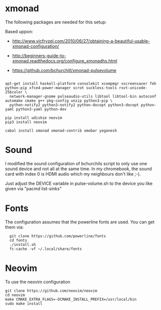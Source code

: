 # xmonad

The following packages are needed for this setup:

Based uppon:

-  http://www.vicfryzel.com/2010/06/27/obtaining-a-beautiful-usable-xmonad-configuration/

- http://beginners-guide-to-xmonad.readthedocs.org/configure_xmonadhs.html

- https://github.com/bchurchill/xmonad-pulsevolume

```

apt-get install haskell-platform consolekit xcompmgr xscreensaver feh python-pip xfce4-power-manager scrot suckless-tools rxvt-unicode-256color \
  network-manager-gnome pulseaudio-utils libtool libtool-bin autoconf automake cmake g++ pkg-config unzip python3-pip \
  python-notify2 python3-notify2 python-docopt python3-docopt python-yaml python3-yaml python-dev

pip install udiskie neovim
pip3 install neovim

cabal install xmonad xmonad-contrib xmobar yeganesh
```

# Sound
I modified the sound configuration of bchurchils script to only use one sound device and not all at the same time. In my chromebook, the sound card with index 0 is HDMI audio which my neighbours don't like ;-).

Just adjust the DEVICE variable in pulse-volume.sh to the device you like given via "pacmd list-sinks"

# Fonts

The configuration assumes that the powerline fonts are used. You can get them via:

```
  git clone https://github.com/powerline/fonts
  cd fonts
  ./install.sh
  fc-cache -vf ~/.local/share/fonts
```

# Neovim

To use the neovim configuration

```
git clone https://github.com/neovim/neovim
cd neovim
make CMAKE_EXTRA_FLAGS=-DCMAKE_INSTALL_PREFIX=/usr/local/bin
sudo make install
```

